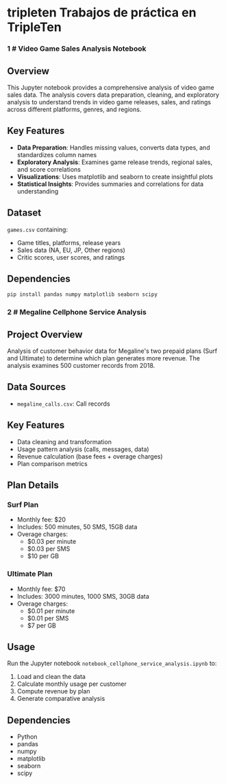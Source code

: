 # tripleten Trabajos de práctica en TripleTen

### 1 # Video Game Sales Analysis Notebook
## Overview  
This Jupyter notebook provides a comprehensive analysis of video game sales data. The analysis covers data preparation, cleaning, and exploratory analysis to understand trends in video game releases, sales, and ratings across different platforms, genres, and regions.

## Key Features  
- **Data Preparation**: Handles missing values, converts data types, and standardizes column names  
- **Exploratory Analysis**: Examines game release trends, regional sales, and score correlations  
- **Visualizations**: Uses matplotlib and seaborn to create insightful plots  
- **Statistical Insights**: Provides summaries and correlations for data understanding  

## Dataset  
`games.csv` containing:  
- Game titles, platforms, release years  
- Sales data (NA, EU, JP, Other regions)  
- Critic scores, user scores, and ratings  

## Dependencies  
```bash
pip install pandas numpy matplotlib seaborn scipy
```

### 2 # Megaline Cellphone Service Analysis

## Project Overview
Analysis of customer behavior data for Megaline's two prepaid plans (Surf and Ultimate) to determine which plan generates more revenue. The analysis examines 500 customer records from 2018.

## Data Sources
- `megaline_calls.csv`: Call records

## Key Features
- Data cleaning and transformation
- Usage pattern analysis (calls, messages, data)
- Revenue calculation (base fees + overage charges)
- Plan comparison metrics

## Plan Details

### Surf Plan
- Monthly fee: $20
- Includes: 500 minutes, 50 SMS, 15GB data
- Overage charges:
  - $0.03 per minute
  - $0.03 per SMS  
  - $10 per GB

### Ultimate Plan
- Monthly fee: $70  
- Includes: 3000 minutes, 1000 SMS, 30GB data
- Overage charges:
  - $0.01 per minute
  - $0.01 per SMS
  - $7 per GB

## Usage
Run the Jupyter notebook `notebook_cellphone_service_analysis.ipynb` to:
1. Load and clean the data
2. Calculate monthly usage per customer
3. Compute revenue by plan
4. Generate comparative analysis

## Dependencies
- Python 
- pandas
- numpy  
- matplotlib
- seaborn
- scipy
